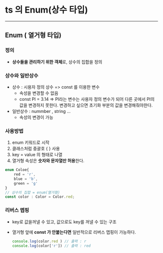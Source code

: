 # ts 의 Enum(상수 타입)

---

>

## Enum ( 열거형 타입)

### 정의

- **상수들을 관리하기 위한 객체**로, 상수의 집합을 정의

### 상수와 일반상수

- 상수 : 시용자 정의 상수 => const 를 이용한 변수 
  - 속성을 변경할 수 없음 
  - const PI = 3.14    => PI라는 변수는 사용자 정의 변수가 되어 다른 곳에서 PI의 값을 변경하지 못한다. 변경하고 싶으면 초기화 부분의 값을 변경해줘야한다. 
- 일반상수 : nummber , string ...
  - 속성의 변경이 가능 

### 사용방법

1. enum 키워드로 시작
2. 클래스처럼 중괄호 { }  사용 
3. key = value 의 형태로 나열 
4. 열거형 속성은 **숫자와 문자열만 허용**한다. 

```typescript
enum Coloe{
    red = 'r',
    blue = 'b',
    green = 'g'
}
// 상수의 집합 = enum(열거형)
const color : Color = Color.red;
```

### 리버스 멥핑 

- key로 값을꺼낼 수 있고, 값으로도 key를 꺼낼 수 있는 구조 

- 열거형 앞에 **const 가 안붙는다면** 일반적으로 리버스 맵핑이 가능하다. 

  ```typescript
  console.log(color.red ) // 출력 : r
  console.log(color['r']) // 출력 : red
  ```

  
